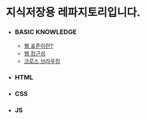 # 지식저장용 레파지토리입니다.



- ### BASIC KNOWLEDGE

  - [웹 표준이란?](https://github.com/jake920220/knowledge/blob/master/%EC%9B%B9%ED%91%9C%EC%A4%80%EC%97%90%20%EB%8C%80%ED%95%B4.md)
  - [웹 접근성](https://github.com/jake920220/knowledge/blob/master/%EC%9B%B9%EC%A0%91%EA%B7%BC%EC%84%B1.md)
  - [크로스 브라우징](https://github.com/jake920220/knowledge/blob/master/Basic-Knowledge/%ED%81%AC%EB%A1%9C%EC%8A%A4%EB%B8%8C%EB%9D%BC%EC%9A%B0%EC%A7%95.md)

- ### HTML

- ### CSS

- ### JS
